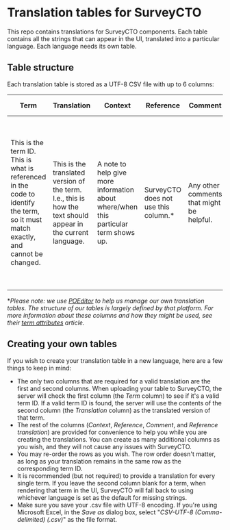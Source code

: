 # Translation tables for SurveyCTO

This repo contains translations for SurveyCTO components. Each table contains all the strings that can appear in the UI, translated into a particular language. Each language needs its own table.

## Table structure

Each translation table is stored as a UTF-8 CSV file with up to 6 columns:

|Term|Translation|Context|Reference|Comment|Reference translation|
|---|---|---|---|---|---|
|This is the term ID. This is what is referenced in the code to identify the term, so it must match exactly, and cannot be changed.|This is the translated version of the term. I.e., this is how the text should appear in the current language.|A note to help give more information about where/when this particular term shows up.|SurveyCTO does not use this column.*|Any other comments that might be helpful.|We use English as the default reference language, so for all translation tables in this repo other than English, this column will contain the English translation of the term (just for reference).|

**Please note: we use [POEditor](https://poeditor.com/) to help us manage our own translation tables. The structure of our tables is largely defined by that platform. For more information about these columns and how they might be used, see their [term attributes](https://poeditor.com/kb/term-attributes) article.*

## Creating your own tables

If you wish to create your translation table in a new language, here are a few things to keep in mind:

* The only two columns that are required for a valid translation are the first and second columns. When uploading your table to SurveyCTO, the server will check the first column (the *Term* column) to see if it's a valid term ID. If a valid term ID is found, the server will use the contents of the second column (the *Translation* column) as the translated version of that term.
* The rest of the columns (*Context*, *Reference*, *Comment*, and *Reference translation*) are provided for convenience to help you while you are creating the translations. You can create as many additional columns as you wish, and they will not cause any issues with SurveyCTO.
* You may re-order the rows as you wish. The row order doesn't matter, as long as your translation remains in the same row as the corresponding term ID.
* It is recommended (but not required) to provide a translation for every single term. If you leave the second column blank for a term, when rendering that term in the UI, SurveyCTO will fall back to using whichever language is set as the default for missing strings.
* Make sure you save your .csv file with UTF-8 encoding. If you're using Microsoft Excel, in the *Save as* dialog box, select "*CSV-UTF-8 (Comma-delimited) (.csv)*" as the file format.

